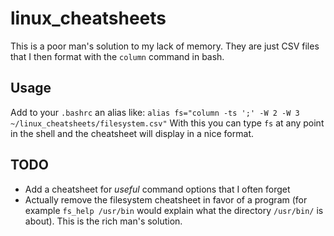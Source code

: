 # linux_cheatsheets

This is a poor man's solution to my lack of memory. They are just CSV files that I then format with the `column` command in bash.

## Usage

Add to your `.bashrc` an alias like:
`alias fs="column -ts ';' -W 2 -W 3 ~/linux_cheatsheets/filesystem.csv"`
With this you can type `fs` at any point in the shell and the cheatsheet will display in a nice format.

## TODO
* Add a cheatsheet for *useful* command options that I often forget
* Actually remove the filesystem cheatsheet in favor of a program (for example `fs_help /usr/bin` would explain what the directory `/usr/bin/` is about). This is the rich man's solution.
